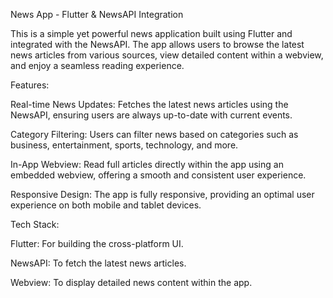 News App - Flutter & NewsAPI Integration


This is a simple yet powerful news application built using Flutter and integrated with the NewsAPI. The app allows users to browse the latest news articles from various sources, view detailed content within a webview, and enjoy a seamless reading experience.


Features:

Real-time News Updates: Fetches the latest news articles using the NewsAPI, ensuring users are always up-to-date with current events.

Category Filtering: Users can filter news based on categories such as business, entertainment, sports, technology, and more.

In-App Webview: Read full articles directly within the app using an embedded webview, offering a smooth and consistent user experience.

Responsive Design: The app is fully responsive, providing an optimal user experience on both mobile and tablet devices.


Tech Stack:


Flutter: For building the cross-platform UI.

NewsAPI: To fetch the latest news articles.

Webview: To display detailed news content within the app.
